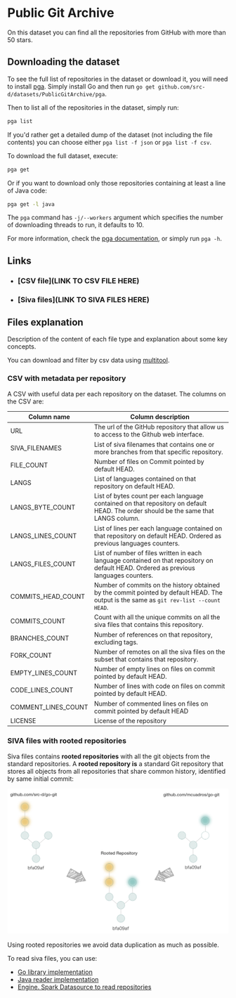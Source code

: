 # Public Git Archive

On this dataset you can find all the repositories from GitHub with more than 50 stars.

## Downloading the dataset

To see the full list of repositories in the dataset or download it, you will need to install
[pga](pga).
Simply install Go and then run `go get github.com/src-d/datasets/PublicGitArchive/pga`.

Then to list all of the repositories in the dataset, simply run:

```bash
pga list
```

If you'd rather get a detailed dump of the dataset (not including the file contents)
you can choose either `pga list -f json` or `pga list -f csv`.

To download the full dataset, execute:

```bash
pga get
```

Or if you want to download only those repositories containing at least a line of Java code:

```bash
pga get -l java
```

The `pga` command has `-j/--workers` argument which specifies the number of downloading threads to run, it defaults to 10.

For more information, check the [pga documentation](pga), or simply run `pga -h`.

## Links

- ### [CSV file](LINK TO CSV FILE HERE)
- ### [Siva files](LINK TO SIVA FILES HERE)

## Files explanation

Description of the content of each file type and explanation about some key concepts.

You can download and filter by csv data using [multitool](https://github.com/src-d/datasets/tree/master/PublicGitArchive/multitool).


### CSV with metadata per repository
A CSV with useful data per each repository on the dataset. The columns on the CSV are:

|  Column name | Column description  |
|---|---|
|URL|The url of the GitHub repository that allow us to access to the Github web interface.|
|SIVA_FILENAMES|List of siva filenames that contains one or more branches from that specific repository.|
|FILE_COUNT|Number of files on Commit pointed by default HEAD.|
|LANGS|List of languages contained on that repository on default HEAD.|
|LANGS_BYTE_COUNT|List of bytes count per each language contained on that repository on default HEAD. The order should be the same that LANGS column.|
|LANGS_LINES_COUNT|List of lines per each language contained on that repository on default HEAD. Ordered as previous languages counters.|
|LANGS_FILES_COUNT|List of number of files written in each language contained on that repository on default HEAD. Ordered as previous languages counters.|
|COMMITS_HEAD_COUNT|Number of commits on the history obtained by the commit pointed by default HEAD. The output is the same as `git rev-list --count HEAD`.|
|COMMITS_COUNT|Count with all the unique commits on all the siva files that contains this repository.|
|BRANCHES_COUNT|Number of references on that repository, excluding tags.|
|FORK_COUNT|Number of remotes on all the siva files on the subset that contains that repository.|
|EMPTY_LINES_COUNT|Number of empty lines on files on commit pointed by default HEAD.|
|CODE_LINES_COUNT|Number of lines with code on files on commit pointed by default HEAD.|
|COMMENT_LINES_COUNT|Number of commented lines on files on commit pointed by default HEAD|
|LICENSE|License of the repository|

### SIVA files with rooted repositories

Siva files contains **rooted repositories** with all the git objects from the standard repositories. A **rooted repository is** a standard Git repository that stores all objects from all repositories that share common history, identified by same initial commit:

![Root Repository explanatory diagram](assets/rooted-repository.png)

Using rooted repositories we avoid data duplication as much as possible.

To read siva files, you can use: 

- [Go library implementation](https://github.com/src-d/go-siva)
- [Java reader implementation](https://github.com/src-d/siva-java)
- [Engine. Spark Datasource to read repositories](https://github.com/src-d/engine)